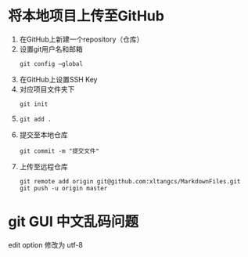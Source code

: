 # 将本地项目上传至GitHub
1.  在GitHub上新建一个repository（仓库）
2. 设置git用户名和邮箱
	```
	git config –global
	```
3. 在GitHub上设置SSH Key
4. 对应项目文件夹下
	 ```
	 git init
	 ```
5. 
	```
	git add .
	```
6. 提交至本地仓库
	```
	git commit -m "提交文件"
	```
7. 上传至远程仓库
	```
	git remote add origin git@github.com:xltangcs/MarkdownFiles.git
	git push -u origin master
	```

# git GUI 中文乱码问题

edit
option
修改为 utf-8

